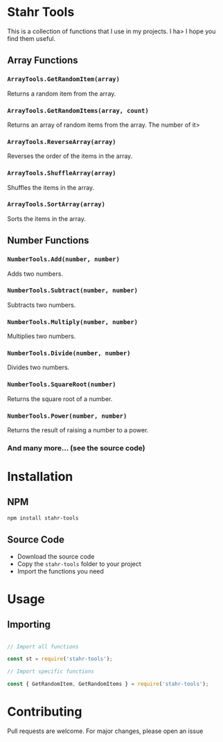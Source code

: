 # Stahr Tools

This is a collection of functions that I use in my projects. I ha>
I hope you find them useful.

## Array Functions

### `ArrayTools.GetRandomItem(array)`
Returns a random item from the array.

### `ArrayTools.GetRandomItems(array, count)`

Returns an array of random items from the array. The number of it>

### `ArrayTools.ReverseArray(array)`

Reverses the order of the items in the array.

### `ArrayTools.ShuffleArray(array)`

Shuffles the items in the array.

### `ArrayTools.SortArray(array)`

Sorts the items in the array.

## Number Functions


### `NumberTools.Add(number, number)`

Adds two numbers.

### `NumberTools.Subtract(number, number)`

Subtracts two numbers.

### `NumberTools.Multiply(number, number)`

Multiplies two numbers.

### `NumberTools.Divide(number, number)`

Divides two numbers.

### `NumberTools.SquareRoot(number)`

Returns the square root of a number.

### `NumberTools.Power(number, number)`

Returns the result of raising a number to a power.

### And many more... (see the source code)

# Installation

## NPM

```bash
npm install stahr-tools
```

## Source Code

* Download the source code
* Copy the `stahr-tools` folder to your project
* Import the functions you need

# Usage

## Importing

```javascript

// Import all functions

const st = require('stahr-tools');

// Import specific functions

const { GetRandomItem, GetRandomItems } = require('stahr-tools');

```

# Contributing

Pull requests are welcome. For major changes, please open an issue
